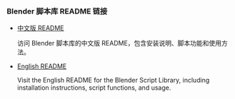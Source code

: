 <!DOCTYPE html>
<html lang="zh-CN">
<head>
    <meta charset="UTF-8">
</head>
<body>
    <h3>Blender 脚本库 README 链接</h3>
    <ul>
        <li>
            <a href="https://github.com/Sakurairinaqwq/BlenderScriptLibrary/blob/main/README_ZH" target="_blank">中文版 README</a>
            <p>访问 Blender 脚本库的中文版 README，包含安装说明、脚本功能和使用方法。</p>
        </li>
        <li>
            <a href="https://github.com/Sakurairinaqwq/BlenderScriptLibrary/blob/main/README_EN.md" target="_blank">English README</a>
            <p>Visit the English README for the Blender Script Library, including installation instructions, script functions, and usage.</p>
        </li>
    </ul>
</body>
</html>
